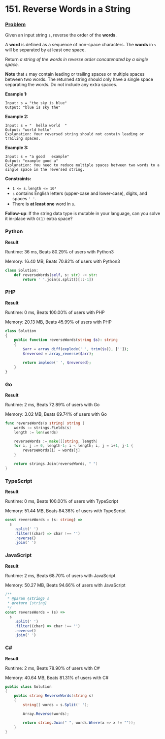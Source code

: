 # 151. Reverse Words in a String

### [Problem](https://leetcode.com/problems/reverse-words-in-a-string/description/)

Given an input string `s`, reverse the order of the **words**.

A **word** is defined as a sequence of non-space characters.
The **words** in `s` will be separated by at least one space.

Return _a string of the words in reverse order concatenated by a single space._

**Note** that `s` may contain leading or trailing spaces or multiple spaces between two words.
The returned string should only have a single space separating the words.
Do not include any extra spaces.

**Example 1:**

```
Input: s = "the sky is blue"
Output: "blue is sky the"
```

**Example 2:**

```
Input: s = "  hello world  "
Output: "world hello"
Explanation: Your reversed string should not contain leading or trailing spaces.
```

**Example 3:**

```
Input: s = "a good   example"
Output: "example good a"
Explanation: You need to reduce multiple spaces between two words to a single space in the reversed string.
```

**Constraints:**

- `1 <= s.length <= 10⁴`
- `s` contains English letters (upper-case and lower-case), digits, and spaces `' '`.
- There is **at least one** word in `s`.

**Follow-up**: If the string data type is mutable in your language, can you solve it in-place with `O(1)` extra space?

### Python

**Result**

Runtime: 36 ms, Beats 80.29% of users with Python3

Memory: 16.40 MB, Beats 70.82% of users with Python3

```python
class Solution:
    def reverseWords(self, s: str) -> str:
        return ' '.join(s.split()[::-1])
```

### PHP

**Result**

Runtime: 0 ms, Beats 100.00% of users with PHP

Memory: 20.13 MB, Beats 45.99% of users with PHP

```php
class Solution
{
    public function reverseWords(string $s): string
    {
        $arr = array_diff(explode(' ', trim($s)), ['']);
        $reversed = array_reverse($arr);

        return implode(' ', $reversed);
    }
}
```

### Go

**Result**

Runtime: 2 ms, Beats 72.89% of users with Go

Memory: 3.02 MB, Beats 69.74% of users with Go

```go
func reverseWords(s string) string {
	words := strings.Fields(s)
	length := len(words)

	reverseWords := make([]string, length)
	for i, j := 0, length-1; i < length; i, j = i+1, j-1 {
		reverseWords[i] = words[j]
	}

	return strings.Join(reverseWords, " ")
}
```

### TypeScript

**Result**

Runtime: 0 ms, Beats 100.00% of users with TypeScript

Memory: 51.44 MB, Beats 84.36% of users with TypeScript

```typescript
const reverseWords = (s: string) =>
  s
    .split(' ')
    .filter((char) => char !== '')
    .reverse()
    .join(' ')
```

### JavaScript

**Result**

Runtime: 2 ms, Beats 68.70% of users with JavaScript

Memory: 50.27 MB, Beats 94.66% of users with JavaScript

```javascript
/**
 * @param {string} s
 * @return {string}
 */
const reverseWords = (s) =>
  s
    .split(' ')
    .filter((char) => char !== '')
    .reverse()
    .join(' ')
```

### C#

**Result**

Runtime: 2 ms, Beats 78.90% of users with C#

Memory: 40.64 MB, Beats 81.31% of users with C#

```csharp
public class Solution
{
    public string ReverseWords(string s)
    {
        string[] words = s.Split(' ');

        Array.Reverse(words);

        return string.Join(" ", words.Where(x => x != ""));
    }
}
```
